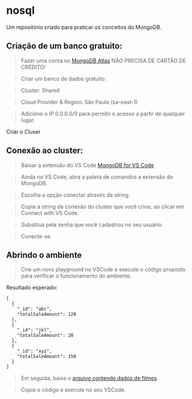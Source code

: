 # nosql
Um repositório criado para praticar os conceitos do MongoDB.

## Criação de um banco gratuito:

> Fazer uma conta no [MongoDB Atlas](https://www.mongodb.com/cloud/atlas/register) NÃO PRECISA DE CARTÃO DE CRÉDITO!

> Criar um banco de dados gratuito:

> Cluster: Shared

> Cloud Provider & Region: São Paulo (sa-east-1)

> Adicione o IP 0.0.0.0/0 para permitir o acesso a partir de qualquer lugar.

Criar o Cluser

## Conexão ao cluster:

> Baixar a extensão do VS Code [MongoDB for VS Code](https://marketplace.visualstudio.com/items?itemName=mongodb.mongodb-vscode)

> Ainda no VS Code, abra a paleta de comandos a extensão do MongoDB.

> Escolha a opção conectar através da string.

> Copie a string de conexão do cluster que você criou, ao clicar em Connect with VS Code.

> Substitua <password> pela senha que você cadastrou no seu usuário.

> Conecte-se.

## Abrindo o ambiente
> Crie um novo playground no VSCode e execute o código proposto para verificar o funcionamento do ambiente.

Resultado esperado:
```
[
  {
    "_id": "abc",
    "totalSaleAmount": 120
  },
  {
    "_id": "jkl",
    "totalSaleAmount": 20
  },
  {
    "_id": "xyz",
    "totalSaleAmount": 150
  }
]
```

> Em seguida, baixe o [arquivo contendo dados de filmes](https://github.com/rodrigofolha/nosql/blob/main/loadMovieDetailsDataset.js).

> Copie o código e execute no seu VSCode.
